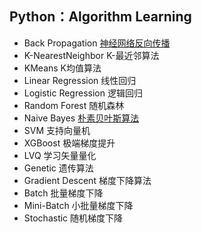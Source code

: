  Python：Algorithm Learning 
 ------
 * Back Propagation [神经网络反向传播](https://github.com/MioDou/Machine-Learning/blob/master/Back%20Gropagation/BPNeuralNetwork_test.py)
 * K-NearestNeighbor K-最近邻算法
 * KMeans K均值算法
 * Linear Regression 线性回归
 * Logistic Regression 逻辑回归
 * Random Forest 随机森林 
 * Naive Bayes [朴素贝叶斯算法](https://github.com/MioDou/Machine-Learning/blob/master/Naive%20Bayes/Bayes_classifier.py)
 * SVM 支持向量机 
 * XGBoost 极端梯度提升
 * LVQ 学习矢量量化
 * Genetic 遗传算法
 * Gradient Descent 梯度下降算法
  * Batch 批量梯度下降
  * Mini-Batch 小批量梯度下降
  * Stochastic 随机梯度下降
